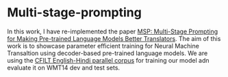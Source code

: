 # Multi-stage-prompting
In this work, I have re-implemented the paper [MSP: Multi-Stage Prompting for Making Pre-trained Language Models Better Translators](https://aclanthology.org/2022.acl-long.424.pdf). 
The aim of this work is to showcase parameter efficient training for Neural Machine Transaltion using decoder-based pre-trained language models. We are using the [CFILT English-Hindi parallel corpus](https://www.cfilt.iitb.ac.in/iitb_parallel/) for training our model adn evaluate it on WMT14 dev and test sets.
